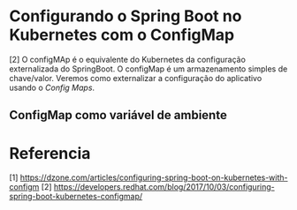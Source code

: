 # Configurando o Spring Boot no Kubernetes com o ConfigMap
[2] O configMAp é o equivalente do Kubernetes da configuração externalizada do SpringBoot. O configMap é um armazenamento simples de chave/valor. Veremos como externalizar a configuração do aplicativo usando o _Config Maps_. 

## ConfigMap como variável de ambiente



# Referencia
[1] https://dzone.com/articles/configuring-spring-boot-on-kubernetes-with-configm
[2] https://developers.redhat.com/blog/2017/10/03/configuring-spring-boot-kubernetes-configmap/